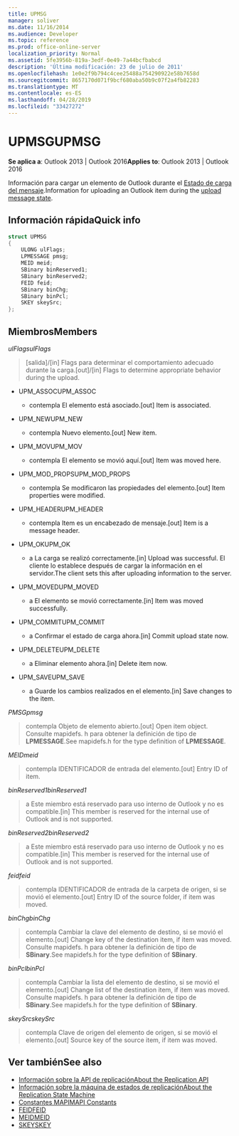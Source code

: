 ```yaml
---
title: UPMSG
manager: soliver
ms.date: 11/16/2014
ms.audience: Developer
ms.topic: reference
ms.prod: office-online-server
localization_priority: Normal
ms.assetid: 5fe3956b-819a-3edf-0e49-7a44bcfbabcd
description: 'Última modificación: 23 de julio de 2011'
ms.openlocfilehash: 1e0e2f9b794c4cee25488a754290922e58b7658d
ms.sourcegitcommit: 8657170d071f9bcf680aba50b9c07f2a4fb82283
ms.translationtype: MT
ms.contentlocale: es-ES
ms.lasthandoff: 04/28/2019
ms.locfileid: "33427272"
---
```

# <a name="upmsg"></a><span data-ttu-id="de13d-103">UPMSG</span><span class="sxs-lookup"><span data-stu-id="de13d-103">UPMSG</span></span>

<span data-ttu-id="de13d-104">**Se aplica a**: Outlook 2013 | Outlook 2016</span><span class="sxs-lookup"><span data-stu-id="de13d-104">**Applies to**: Outlook 2013 | Outlook 2016</span></span> 
  
<span data-ttu-id="de13d-105">Información para cargar un elemento de Outlook durante el [Estado de carga del mensaje](upload-message-state.md).</span><span class="sxs-lookup"><span data-stu-id="de13d-105">Information for uploading an Outlook item during the [upload message state](upload-message-state.md).</span></span>
  
## <a name="quick-info"></a><span data-ttu-id="de13d-106">Información rápida</span><span class="sxs-lookup"><span data-stu-id="de13d-106">Quick info</span></span>

```cpp
struct UPMSG 
{ 
    ULONG ulFlags; 
    LPMESSAGE pmsg; 
    MEID meid; 
    SBinary binReserved1; 
    SBinary binReserved2; 
    FEID feid; 
    SBinary binChg; 
    SBinary binPcl; 
    SKEY skeySrc; 
};
```

## <a name="members"></a><span data-ttu-id="de13d-107">Miembros</span><span class="sxs-lookup"><span data-stu-id="de13d-107">Members</span></span>

 <span data-ttu-id="de13d-108">_ulFlags_</span><span class="sxs-lookup"><span data-stu-id="de13d-108">_ulFlags_</span></span>
  
> <span data-ttu-id="de13d-109">[salida]/[in] Flags para determinar el comportamiento adecuado durante la carga.</span><span class="sxs-lookup"><span data-stu-id="de13d-109">[out]/[in] Flags to determine appropriate behavior during the upload.</span></span> 
    
  - <span data-ttu-id="de13d-110">UPM_ASSOC</span><span class="sxs-lookup"><span data-stu-id="de13d-110">UPM_ASSOC</span></span>
    
    - <span data-ttu-id="de13d-111">contempla El elemento está asociado.</span><span class="sxs-lookup"><span data-stu-id="de13d-111">[out] Item is associated.</span></span>
    
  - <span data-ttu-id="de13d-112">UPM_NEW</span><span class="sxs-lookup"><span data-stu-id="de13d-112">UPM_NEW</span></span>
    
    - <span data-ttu-id="de13d-113">contempla Nuevo elemento.</span><span class="sxs-lookup"><span data-stu-id="de13d-113">[out] New item.</span></span> 
    
  - <span data-ttu-id="de13d-114">UPM_MOV</span><span class="sxs-lookup"><span data-stu-id="de13d-114">UPM_MOV</span></span>
    
    - <span data-ttu-id="de13d-115">contempla El elemento se movió aquí.</span><span class="sxs-lookup"><span data-stu-id="de13d-115">[out] Item was moved here.</span></span>
    
  - <span data-ttu-id="de13d-116">UPM_MOD_PROPS</span><span class="sxs-lookup"><span data-stu-id="de13d-116">UPM_MOD_PROPS</span></span>
    
    - <span data-ttu-id="de13d-117">contempla Se modificaron las propiedades del elemento.</span><span class="sxs-lookup"><span data-stu-id="de13d-117">[out] Item properties were modified.</span></span>
    
  - <span data-ttu-id="de13d-118">UPM_HEADER</span><span class="sxs-lookup"><span data-stu-id="de13d-118">UPM_HEADER</span></span>
    
    - <span data-ttu-id="de13d-119">contempla Item es un encabezado de mensaje.</span><span class="sxs-lookup"><span data-stu-id="de13d-119">[out] Item is a message header.</span></span>
    
  - <span data-ttu-id="de13d-120">UPM_OK</span><span class="sxs-lookup"><span data-stu-id="de13d-120">UPM_OK</span></span>
    
    - <span data-ttu-id="de13d-121">a La carga se realizó correctamente.</span><span class="sxs-lookup"><span data-stu-id="de13d-121">[in] Upload was successful.</span></span> <span data-ttu-id="de13d-122">El cliente lo establece después de cargar la información en el servidor.</span><span class="sxs-lookup"><span data-stu-id="de13d-122">The client sets this after uploading information to the server.</span></span>
    
  - <span data-ttu-id="de13d-123">UPM_MOVED</span><span class="sxs-lookup"><span data-stu-id="de13d-123">UPM_MOVED</span></span>
    
    - <span data-ttu-id="de13d-124">a El elemento se movió correctamente.</span><span class="sxs-lookup"><span data-stu-id="de13d-124">[in] Item was moved successfully.</span></span>
    
  - <span data-ttu-id="de13d-125">UPM_COMMIT</span><span class="sxs-lookup"><span data-stu-id="de13d-125">UPM_COMMIT</span></span>
    
    - <span data-ttu-id="de13d-126">a Confirmar el estado de carga ahora.</span><span class="sxs-lookup"><span data-stu-id="de13d-126">[in] Commit upload state now.</span></span>
    
  - <span data-ttu-id="de13d-127">UPM_DELETE</span><span class="sxs-lookup"><span data-stu-id="de13d-127">UPM_DELETE</span></span>
    
    - <span data-ttu-id="de13d-128">a Eliminar elemento ahora.</span><span class="sxs-lookup"><span data-stu-id="de13d-128">[in] Delete item now.</span></span>
    
  - <span data-ttu-id="de13d-129">UPM_SAVE</span><span class="sxs-lookup"><span data-stu-id="de13d-129">UPM_SAVE</span></span>
    
    - <span data-ttu-id="de13d-130">a Guarde los cambios realizados en el elemento.</span><span class="sxs-lookup"><span data-stu-id="de13d-130">[in] Save changes to the item.</span></span>
    
<span data-ttu-id="de13d-131">_PMSG_</span><span class="sxs-lookup"><span data-stu-id="de13d-131">_pmsg_</span></span>
  
> <span data-ttu-id="de13d-132">contempla Objeto de elemento abierto.</span><span class="sxs-lookup"><span data-stu-id="de13d-132">[out] Open item object.</span></span> <span data-ttu-id="de13d-133">Consulte mapidefs. h para obtener la definición de tipo de **LPMESSAGE**.</span><span class="sxs-lookup"><span data-stu-id="de13d-133">See mapidefs.h for the type definition of **LPMESSAGE**.</span></span> 
    
<span data-ttu-id="de13d-134">_MEID_</span><span class="sxs-lookup"><span data-stu-id="de13d-134">_meid_</span></span>
  
> <span data-ttu-id="de13d-135">contempla IDENTIFICADOR de entrada del elemento.</span><span class="sxs-lookup"><span data-stu-id="de13d-135">[out] Entry ID of item.</span></span>
    
<span data-ttu-id="de13d-136">_binReserved1_</span><span class="sxs-lookup"><span data-stu-id="de13d-136">_binReserved1_</span></span>
  
> <span data-ttu-id="de13d-137">a Este miembro está reservado para uso interno de Outlook y no es compatible.</span><span class="sxs-lookup"><span data-stu-id="de13d-137">[in] This member is reserved for the internal use of Outlook and is not supported.</span></span> 
    
<span data-ttu-id="de13d-138">_binReserved2_</span><span class="sxs-lookup"><span data-stu-id="de13d-138">_binReserved2_</span></span>
  
> <span data-ttu-id="de13d-139">a Este miembro está reservado para uso interno de Outlook y no es compatible.</span><span class="sxs-lookup"><span data-stu-id="de13d-139">[in] This member is reserved for the internal use of Outlook and is not supported.</span></span> 
    
<span data-ttu-id="de13d-140">_feid_</span><span class="sxs-lookup"><span data-stu-id="de13d-140">_feid_</span></span>
  
> <span data-ttu-id="de13d-141">contempla IDENTIFICADOR de entrada de la carpeta de origen, si se movió el elemento.</span><span class="sxs-lookup"><span data-stu-id="de13d-141">[out] Entry ID of the source folder, if item was moved.</span></span>
    
<span data-ttu-id="de13d-142">_binChg_</span><span class="sxs-lookup"><span data-stu-id="de13d-142">_binChg_</span></span>
  
> <span data-ttu-id="de13d-143">contempla Cambiar la clave del elemento de destino, si se movió el elemento.</span><span class="sxs-lookup"><span data-stu-id="de13d-143">[out] Change key of the destination item, if item was moved.</span></span> <span data-ttu-id="de13d-144">Consulte mapidefs. h para obtener la definición de tipo de **SBinary**.</span><span class="sxs-lookup"><span data-stu-id="de13d-144">See mapidefs.h for the type definition of **SBinary**.</span></span> 
    
<span data-ttu-id="de13d-145">_binPcl_</span><span class="sxs-lookup"><span data-stu-id="de13d-145">_binPcl_</span></span>
  
> <span data-ttu-id="de13d-146">contempla Cambiar la lista del elemento de destino, si se movió el elemento.</span><span class="sxs-lookup"><span data-stu-id="de13d-146">[out] Change list of the destination item, if item was moved.</span></span> <span data-ttu-id="de13d-147">Consulte mapidefs. h para obtener la definición de tipo de **SBinary**.</span><span class="sxs-lookup"><span data-stu-id="de13d-147">See mapidefs.h for the type definition of **SBinary**.</span></span> 
    
<span data-ttu-id="de13d-148">_skeySrc_</span><span class="sxs-lookup"><span data-stu-id="de13d-148">_skeySrc_</span></span>
  
> <span data-ttu-id="de13d-149">contempla Clave de origen del elemento de origen, si se movió el elemento.</span><span class="sxs-lookup"><span data-stu-id="de13d-149">[out] Source key of the source item, if item was moved.</span></span>
    
## <a name="see-also"></a><span data-ttu-id="de13d-150">Ver también</span><span class="sxs-lookup"><span data-stu-id="de13d-150">See also</span></span>

- [<span data-ttu-id="de13d-151">Información sobre la API de replicación</span><span class="sxs-lookup"><span data-stu-id="de13d-151">About the Replication API</span></span>](about-the-replication-api.md)
- [<span data-ttu-id="de13d-152">Información sobre la máquina de estados de replicación</span><span class="sxs-lookup"><span data-stu-id="de13d-152">About the Replication State Machine</span></span>](about-the-replication-state-machine.md)
- [<span data-ttu-id="de13d-153">Constantes MAPI</span><span class="sxs-lookup"><span data-stu-id="de13d-153">MAPI Constants</span></span>](mapi-constants.md)
- [<span data-ttu-id="de13d-154">FEID</span><span class="sxs-lookup"><span data-stu-id="de13d-154">FEID</span></span>](feid.md)
- [<span data-ttu-id="de13d-155">MEID</span><span class="sxs-lookup"><span data-stu-id="de13d-155">MEID</span></span>](meid.md)
- [<span data-ttu-id="de13d-156">SKEY</span><span class="sxs-lookup"><span data-stu-id="de13d-156">SKEY</span></span>](skey.md)

